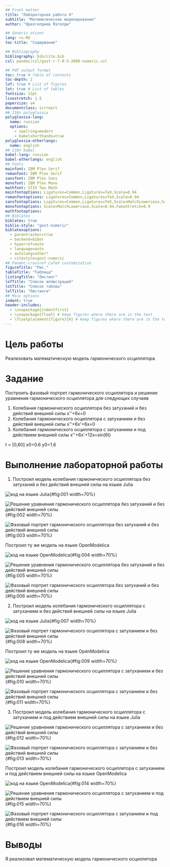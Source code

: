 ```yaml
---
## Front matter
title: "Лабораторная работа 4"
subtitle: "Математическое моделирование"
author: "Оразгелдиев Язгелди"

## Generic otions
lang: ru-RU
toc-title: "Содержание"

## Bibliography
bibliography: bib/cite.bib
csl: pandoc/csl/gost-r-7-0-5-2008-numeric.csl

## Pdf output format
toc: true # Table of contents
toc-depth: 2
lof: true # List of figures
lot: true # List of tables
fontsize: 12pt
linestretch: 1.5
papersize: a4
documentclass: scrreprt
## I18n polyglossia
polyglossia-lang:
  name: russian
  options:
	- spelling=modern
	- babelshorthands=true
polyglossia-otherlangs:
  name: english
## I18n babel
babel-lang: russian
babel-otherlangs: english
## Fonts
mainfont: IBM Plex Serif
romanfont: IBM Plex Serif
sansfont: IBM Plex Sans
monofont: IBM Plex Mono
mathfont: STIX Two Math
mainfontoptions: Ligatures=Common,Ligatures=TeX,Scale=0.94
romanfontoptions: Ligatures=Common,Ligatures=TeX,Scale=0.94
sansfontoptions: Ligatures=Common,Ligatures=TeX,Scale=MatchLowercase,Scale=0.94
monofontoptions: Scale=MatchLowercase,Scale=0.94,FakeStretch=0.9
mathfontoptions:
## Biblatex
biblatex: true
biblio-style: "gost-numeric"
biblatexoptions:
  - parentracker=true
  - backend=biber
  - hyperref=auto
  - language=auto
  - autolang=other*
  - citestyle=gost-numeric
## Pandoc-crossref LaTeX customization
figureTitle: "Рис."
tableTitle: "Таблица"
listingTitle: "Листинг"
lofTitle: "Список иллюстраций"
lotTitle: "Список таблиц"
lolTitle: "Листинги"
## Misc options
indent: true
header-includes:
  - \usepackage{indentfirst}
  - \usepackage{float} # keep figures where there are in the text
  - \floatplacement{figure}{H} # keep figures where there are in the text
---
```


# Цель работы

Реализовать математическую модель гармонического осциллятора

# Задание

Построить фазовый портрет гармонического осциллятора и решение уравнения гармонического осциллятора для следующих случаев

1. Колебания гармонического осциллятора без затуханий и без действий внешней силы x''+6x=0
2. Колебания гармонического осциллятора с затуханием и без действий внешней силы x''+6x'+6x=0
3. Колебания гармонического осциллятора с затуханием и под действием внешней силы x''+6x'+12x=sin(6t)

t = [0,60]
x0=0.6
y0=1.6

# Выполнение лабораторной работы

1. Построил модель колебания гармонического осциллятора без затуханий и без действий внешней силы на языке Julia

![код на языке Julia](image/1.jpg){#fig:001 width=70%}

![Решение уравнения гармонического осциллятора без затуханий и без действий внешней силы](image/2.jpg){#fig:002 width=70%}

![Фазовый портрет гармонического осциллятора без затуханий и без действий внешней силы](image/3.jpg){#fig:003 width=70%}

Построил ту же модель на языке OpenModelica

![код на языке OpenModelica](image/4.jpg){#fig:004 width=70%}

![Решение уравнения гармонического осциллятора без затуханий и без действий внешней силы](image/5.jpg){#fig:005 width=70%}

![Фазовый портрет гармонического осциллятора без затуханий и без действий внешней силы](image/6.jpg){#fig:006 width=70%}

2. Построил модель колебания гармонического осциллятора с затуханием и без действий внешней силы на языке Julia

![код на языке Julia](image/7.jpg){#fig:007 width=70%}

![Фазовый портрет гармонического осциллятора с затуханием и без действий внешней силы](image/8.jpg){#fig:008 width=70%}

Построил ту же модель на языке OpenModelica

![код на языке OpenModelica](image/9.jpg){#fig:009 width=70%}

![Решение уравнения гармонического осциллятора с затуханием и без действий внешней силы](image/10.jpg){#fig:010 width=70%}

![Фазовый портрет гармонического осциллятора с затуханием и без действий внешней силы](image/11.jpg){#fig:011 width=70%}

3. Построил модель колебания гармонического осциллятора с затуханием и под действием внешней силы на языке Julia

![Решение уравнения гармонического осциллятора с затуханием и без действий внешней силы](image/12.jpg){#fig:012 width=70%}

![Фазовый портрет гармонического осциллятора с затуханием и без действий внешней силы](image/13.jpg){#fig:013 width=70%}

Построил модель колебания гармонического осциллятора с затуханием и под действием внешней силы на языке OpenModelica

![код на языке OpenModelica](image/14.jpg){#fig:014 width=70%}

![Решение уравнения гармонического осциллятора с затуханием и под действием внешней силы](image/15.jpg){#fig:015 width=70%}

![Фазовый портрет гармонического осциллятора с затуханием и под действием внешней силы](image/16.jpg){#fig:016 width=70%}


# Выводы

Я реализовал математическую модель гармонического осциллятора
